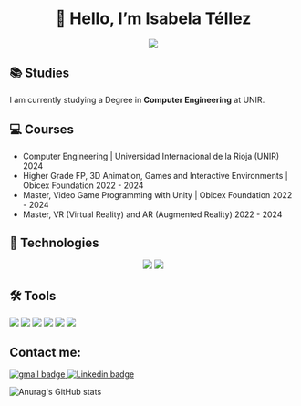 <div align="center">
<h1 align="center">👋 Hello, I’m Isabela Téllez </h1>
</div>

<p align="center">
<img src="https://cdna.artstation.com/p/assets/images/images/066/835/716/large/safira-dragon-gxaura.jpg?1693903686"/>
</p>

## 	:books: Studies
I am currently studying a Degree in **Computer Engineering** at UNIR.

## 	:computer: Courses
- Computer Engineering | Universidad Internacional de la Rioja (UNIR) 2024
- Higher Grade FP, 3D Animation, Games and Interactive Environments | Obicex Foundation 2022 - 2024
- Master, Video Game Programming with Unity | Obicex Foundation 2022 - 2024
- Master, VR (Virtual Reality) and AR (Augmented Reality) 2022 - 2024

## :rocket: Technologies
<div align="center">
<img src="https://img.shields.io/badge/Unity-000000?style=for-the-badge&logo=unity&logoColor=white">
<img src="https://img.shields.io/badge/Adobe-DB0000?style=for-the-badge&logo=adobe&logoColor=white">
</div>

## :hammer_and_wrench: Tools
<div>
<img src="https://img.shields.io/badge/VSCode-0078D4?style=for-the-badge&logo=visual%20studio%20code&logoColor=white">
<img src="https://img.shields.io/badge/3dsMax-0979B0?style=for-the-badge&logo=autodesk3dsmax&logoColor=white">
<img src="https://img.shields.io/badge/AdobePhotoshop-1A66CC?style=for-the-badge&logo=adobephotoshop&logoColor=white">
<img src="https://img.shields.io/badge/AdobeIllustrator-341100?style=for-the-badge&logo=adobeillustrator&logoColor=yellow">
<img src="https://img.shields.io/badge/AdobePremierePro-1A66CC?style=for-the-badge&logo=adobepremierepro&logoColor=purple">
<img src="https://img.shields.io/badge/GitHub-100000?style=for-the-badge&logo=github&logoColor=white">
</div>

## Contact me: 
<div>
<a href="mailto:isatepo01@gmail.com" target="blank"> 
<img src="https://img.shields.io/badge/Gmail-D14836?style=for-the-badge&logo=gmail&logoColor=white" alt="gmail badge"/> </a>

<a href="https://www.linkedin.com/in/isabela-t-1241b2321/" target="blank"> 
<img src="https://img.shields.io/badge/LinkedIn-0077B5?style=for-the-badge&logo=linkedin&logoColor=white" alt="Linkedin badge"/> </a>

![Anurag's GitHub stats](https://github-readme-stats.vercel.app/api?username=Isabela-Tellez&show_icons=true&theme=radical)

